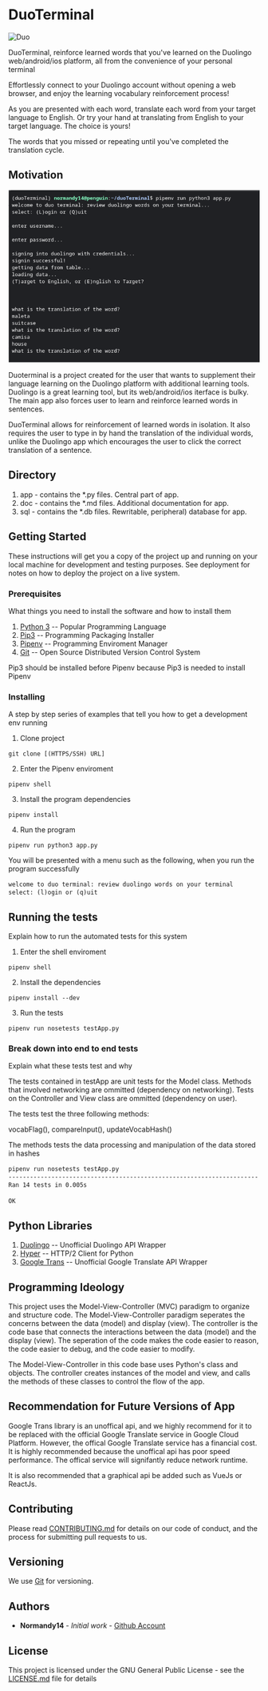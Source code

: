 # DuoTerminal

![Duo](https://vignette.wikia.nocookie.net/duolingo/images/b/be/Duo_2019.png/revision/latest?cb=20190307143704)

DuoTerminal, reinforce learned words that you've learned on the Duolingo web/android/ios platform, all from the convenience of your personal terminal

Effortlessly connect to your Duolingo account without opening a web browser, and enjoy the learning vocabulary reinforcement process!

As you are presented with each word, translate each word from your target language to English.
Or try your hand at translating from English to your target language. The choice is yours!

The words that you missed or repeating until you've completed the translation cycle.

## Motivation

![App](https://github.com/normandy14/duoTerminal/blob/master/doc/screenshot.png?raw=true)

Duoterminal is a project created for the user that wants to supplement their language learning on the Duolingo platform with additional learning tools. Duolingo is a great learning tool, but its web/android/ios iterface is bulky. The main app also forces user to learn and reinforce learned words in sentences.

DuoTerminal allows for reinforcement of learned words in isolation. It also requires the user to type in by hand the translation of the individual words, unlike the Duolingo app which encourages the user to click the correct translation of a sentence.

## Directory

1. app - contains the *.py files. Central part of app.
2. doc - contains the *.md files. Additional documentation for app.
3. sql - contains the *.db files. Rewritable, peripheral) database for app.

## Getting Started

These instructions will get you a copy of the project up and running on your local machine for development and testing purposes. See deployment for notes on how to deploy the project on a live system.

### Prerequisites

What things you need to install the software and how to install them

1. [Python 3](https://www.python.org/) -- Popular Programming Language
2. [Pip3](https://stackoverflow.com/questions/6587507/how-to-install-pip-with-python-3) -- Programming Packaging Installer
3. [Pipenv](https://pypi.org/project/pipenv/) -- Programming Enviroment Manager
4. [Git](https://git-scm.com/) -- Open Source Distributed Version Control System

Pip3 should be installed before Pipenv because Pip3 is needed to install Pipenv

### Installing

A step by step series of examples that tell you how to get a development env running

1. Clone project

```
git clone [(HTTPS/SSH) URL]
```

2. Enter the Pipenv enviroment

```
pipenv shell
```

3. Install the program dependencies

```
pipenv install
```

4. Run the program

```
pipenv run python3 app.py
```

You will be presented with a menu such as the following, when you run the program successfully

```
welcome to duo terminal: review duolingo words on your terminal
select: (l)ogin or (q)uit
```

## Running the tests

Explain how to run the automated tests for this system

1. Enter the shell enviroment

```
pipenv shell
```

2. Install the dependencies

```
pipenv install --dev
```

3. Run the tests

```
pipenv run nosetests testApp.py
```

### Break down into end to end tests

Explain what these tests test and why

The tests contained in testApp are unit tests for the Model class.
Methods that involved networking are ommitted (dependency on networking).
Tests on the Controller and View class are ommitted (dependency on user).


The tests test the three following methods:

  vocabFlag(), compareInput(), updateVocabHash()

The methods tests the data processing and manipulation of the data stored in hashes

```
pipenv run nosetests testApp.py
----------------------------------------------------------------------
Ran 14 tests in 0.005s

OK
```
<!--

## Deployment

Add additional notes about how to deploy this on a live system

-->

## Python Libraries

1. [Duolingo](https://github.com/KartikTalwar/Duolingo/) -- Unofficial Duolingo API Wrapper
2. [Hyper](https://github.com/python-hyper/hyper/) -- HTTP/2 Client for Python
3. [Google Trans](https://github.com/ssut/py-googletrans/) -- Unofficial Google Translate API Wrapper

## Programming Ideology

This project uses the Model-View-Controller (MVC) paradigm to organize and structure code. The Model-View-Controller paradigm seperates the concerns between the data (model) and display (view). The controller is the code base that connects the interactions between the data (model) and the display (view). The seperation of the code makes the code easier to reason, the code easier to debug, and the code easier to modify.

The Model-View-Controller in this code base uses Python's class and objects. The controller creates instances of the model and view, and calls the methods of these classes to control the flow of the app.

## Recommendation for Future Versions of App

Google Trans library is an unoffical api, and we highly recommend for it to be replaced with the official Google Translate service in Google Cloud Platform. However, the offical Google Translate service has a financial cost. It is highly recommended because the unoffical api has poor speed performance. The offical service will signifantly reduce network runtime.

It is also recommended that a graphical api be added such as VueJs or ReactJs.

## Contributing

Please read [CONTRIBUTING.md](https://gist.github.com/PurpleBooth/b24679402957c63ec426) for details on our code of conduct, and the process for submitting pull requests to us.

## Versioning

We use [Git](https://gist.github.com/derhuerst/1b15ff4652a867391f03) for versioning.

## Authors

* **Normandy14** - *Initial work* - [Github Account](https://github.com/Normandy14)

## License

This project is licensed under the GNU General Public License - see the [LICENSE.md](LICENSE.md) file for details

<!--

## Acknowledgments

* Hat tip to anyone whose code was used
* Inspiration
* etc

-->